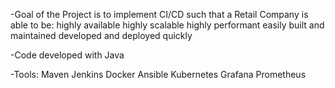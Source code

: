 -Goal of the Project is to implement CI/CD such that a Retail Company is able to be:
highly available
highly scalable
highly performant
easily built and maintained
developed and deployed quickly

-Code developed with Java

-Tools:
Maven
Jenkins
Docker
Ansible
Kubernetes
Grafana
Prometheus
